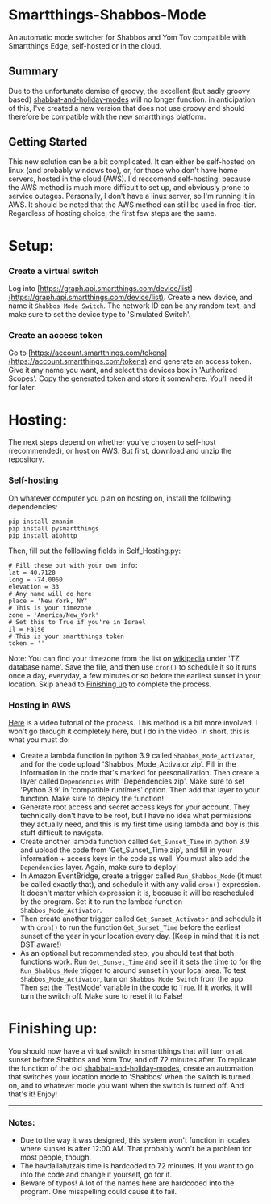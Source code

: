 # Smartthings-Shabbos-Mode
An automatic mode switcher for Shabbos and Yom Tov compatible with Smartthings Edge, self-hosted or in the cloud.


## Summary

Due to the unfortunate demise of groovy, the excellent (but sadly groovy based) [shabbat-and-holiday-modes](https://github.com/SmartThingsCommunity/SmartThingsPublic/blob/master/smartapps/shabbatholidaymode/shabbat-and-holiday-modes.src/shabbat-and-holiday-modes.groovy) will no longer function. in anticipation of this, I've created a new version that does not use groovy and should therefore be compatible with the new smartthings platform.

## Getting Started

This new solution can be a bit complicated. It can either be self-hosted on linux (and probably windows too), or, for those who don't have home servers, hosted in the cloud (AWS). I'd reccomend self-hosting, because the AWS method is much more difficult to set up, and obviously prone to service outages. Personally, I don't have a linux server, so I'm running it in AWS. It should be noted that the AWS method can still be used in free-tier. Regardless of hosting choice, the first few steps are the same.

# Setup:

### Create a virtual switch

Log into [https://graph.api.smartthings.com/device/list](https://graph.api.smartthings.com/device/list). Create a new device, and name it `Shabbos Mode Switch`. The network ID can be any random text, and make sure to set the device type to 'Simulated Switch'.

### Create an access token
Go to [https://account.smartthings.com/tokens](https://account.smartthings.com/tokens) and generate an access token. Give it any name you want, and select the devices box in 'Authorized Scopes'. Copy the generated token and store it somewhere. You'll need it for later.

# Hosting:

The next steps depend on whether you've chosen to self-host (recommended), or host on AWS. But first, download and unzip the repository.

### Self-hosting

On whatever computer you plan on hosting on, install the following dependencies:

```commandline
pip install zmanim
pip install pysmartthings
pip install aiohttp
```

Then, fill out the folllowing fields in Self_Hosting.py: 

```text
# Fill these out with your own info:
lat = 40.7128
long = -74.0060
elevation = 33
# Any name will do here
place = 'New York, NY'
# This is your timezone
zone = 'America/New_York'
# Set this to True if you're in Israel
Il = False
# This is your smartthings token
token = ''
```
Note: You can find your timezone from the list on [wikipedia](https://en.wikipedia.org/wiki/List_of_tz_database_time_zones#List) under 'TZ database name'.
Save the file, and then use `cron()` to schedule it so it runs once a day, everyday, a few minutes or so before the earliest sunset in your location. Skip ahead to [Finishing up](https://github.com/clippycoder/Smartthings-Shabbos-Mode/blob/main/README.md#finishing-up) to complete the process.

### Hosting in AWS
[Here](https://youtu.be/-UHAucJNpWg) is a video tutorial of the process. This method is a bit more involved. I won't go through it completely here, but I do in the video. In short, this is what you must do:

- Create a lambda function in python 3.9 called `Shabbos_Mode_Activator`, and for the code upload 'Shabbos_Mode_Activator.zip'. Fill in the information in the code that's marked for personalization. Then create a layer called `Dependencies` with 'Dependencies.zip'. Make sure to set 'Python 3.9' in 'compatible runtimes' option. Then add that layer to your function. Make sure to deploy the function!
- Generate root access and secret access keys for your account. They technically don't have to be root, but I have no idea what permissions they actually need, and this is my first time using lambda and boy is this stuff difficult to navigate.
- Create another lambda function called `Get_Sunset_Time` in python 3.9 and upload the code from 'Get_Sunset_Time.zip', and fill in your information + access keys in the code as well. You must also add the `Dependencies` layer. Again, make sure to deploy!
- In Amazon EventBridge, create a trigger called `Run_Shabbos_Mode` (it must be called exactly that), and schedule it with any valid `cron()` expression. It doesn't matter which expression it is, because it will be rescheduled by the program. Set it to run the lambda function `Shabbos_Mode_Activator`.
- Then create another trigger called `Get_Sunset_Activator` and schedule it with `cron()` to run the function `Get_Sunset_Time` before the earliest sunset of the year in your location every day. (Keep in mind that it is not DST aware!)
- As an optional but recommended step, you should test that both functions work. Run `Get_Sunset_Time` and see if it sets the time to for the `Run_Shabbos_Mode` trigger to around sunset in your local area. To test `Shabbos_Mode_Activator`,  turn on `Shabbos Mode Switch` from the app. Then set the 'TestMode' variable in the code to `True`. If it works, it will turn the switch off. Make sure to reset it to False!

# Finishing up:

You should now have a virtual switch in smartthings that will turn on at sunset before Shabbos and Yom Tov, and off 72 minutes after. To replicate the function of the old [shabbat-and-holiday-modes](https://github.com/SmartThingsCommunity/SmartThingsPublic/blob/master/smartapps/shabbatholidaymode/shabbat-and-holiday-modes.src/shabbat-and-holiday-modes.groovy), create an automation that switches your location mode to 'Shabbos' when the switch is turned on, and to whatever mode you want when the switch is turned off. And that's it! Enjoy!

---
### Notes:
- Due to the way it was designed, this system won't function in locales where sunset is after 12:00 AM. That probably won't be a problem for most people, though.
- The havdallah/tzais time is hardcoded to 72 minutes. If you want to go into the code and change it yourself, go for it.
- Beware of typos! A lot of the names here are hardcoded into the program. One misspelling could cause it to fail.
